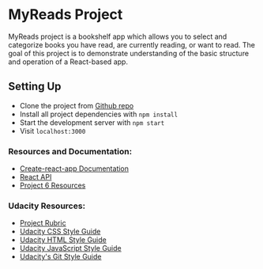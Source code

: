 # MyReads Project

MyReads project is a bookshelf app which allows you to select and categorize books you have read, are currently reading, or want to read. The goal of this project is to demonstrate understanding of the basic structure and operation of a React-based app.

## Setting Up
* Clone the project from [Github repo](https://github.com/udacity/reactnd-project-myreads-starter)
* Install all project dependencies with `npm install`
* Start the development server with `npm start`
* Visit `localhost:3000`

### Resources and Documentation:
* [Create-react-app Documentation](https://github.com/facebookincubator/create-react-app)
* [React API](https://facebook.github.io/react/docs/react-api.html)
* [Project 6 Resources](https://sites.google.com/udacity.com/gwgdevscholarship/fend/fend-resources)

### Udacity Resources:
* [Project Rubric](https://review.udacity.com/#!/rubrics/918/view)
* [Udacity CSS Style Guide](http://udacity.github.io/frontend-nanodegree-styleguide/css.html)
* [Udacity HTML Style Guide](http://udacity.github.io/frontend-nanodegree-styleguide/index.html)
* [Udacity JavaScript Style Guide](http://udacity.github.io/frontend-nanodegree-styleguide/javascript.html)
* [Udacity's Git Style Guide](https://udacity.github.io/git-styleguide/)
